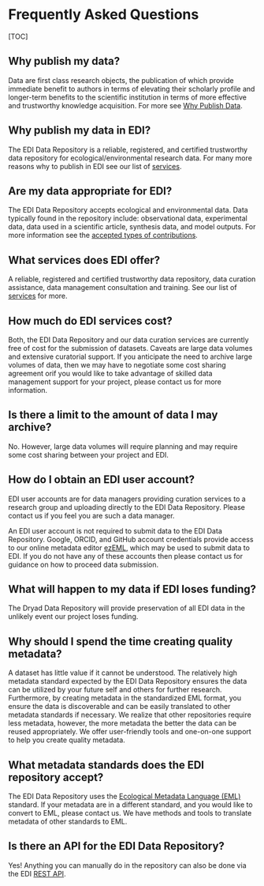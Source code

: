 # Frequently Asked Questions

[TOC]



## Why publish my data?

Data are first class research objects, the publication of which provide immediate benefit to authors in terms of elevating their scholarly profile and longer-term benefits to the scientific institution in terms of more effective and trustworthy knowledge acquisition. For more see [Why Publish Data](../resources/why-publish-data.md).

## Why publish my data in EDI?

The EDI Data Repository is a reliable, registered, and certified trustworthy data repository for ecological/environmental research data. For many more reasons why to publish in EDI see our list of [services](../resources/services.md).

## Are my data appropriate for EDI?

The EDI Data Repository accepts ecological and environmental data. Data typically found in the repository include: observational data, experimental data, data used in a scientific article, synthesis data, and model outputs. For more information see the [accepted types of contributions](../resources/types-of-contributions.md).

## What services does EDI offer?

A reliable, registered and certified trustworthy data repository, data curation assistance, data management consultation and training. See our list of [services](../resources/services.md) for more.

## How much do EDI services cost?

Both, the EDI Data Repository and our data curation services are currently free of cost for the submission of datasets. Caveats are large data volumes and extensive curatorial support. If you anticipate the need to archive large volumes of data, then we may have to negotiate some cost sharing agreement orif you would like to take advantage of skilled data management support for your project, please contact us for more information.

## Is there a limit to the amount of data I may archive?

No. However, large data volumes will require planning and may require some cost sharing between your project and EDI.

## How do I obtain an EDI user account?

EDI user accounts are for data managers providing curation services to a research group and uploading directly to the EDI Data Repository. Please contact us if you feel you are such a data manager. 

An EDI user account is not required to submit data to the EDI Data Repository. Google, ORCID, and GitHub account credentials provide access to our online metadata editor [ezEML](https://ezeml.edirepository.org/eml/), which may be used to submit data to EDI. If you do not have any of these accounts then please contact us for guidance on how to proceed data submission.

## What will happen to my data if EDI loses funding?

The Dryad Data Repository will provide preservation of all EDI data in the unlikely event our project loses funding.

## Why should I spend the time creating quality metadata?

A dataset has little value if it cannot be understood. The relatively high metadata standard expected by the EDI Data Repository ensures the data can be utilized by your future self and others for further research. Furthermore, by creating metadata in the standardized EML format, you ensure the data is discoverable and can be easily translated to other metadata standards if necessary. We realize that other repositories require less metadata, however, the more metadata the better the data can be reused appropriately. We offer user-friendly tools and one-on-one support to help you create quality metadata.

## What metadata standards does the EDI repository accept?

The EDI Data Repository uses the [Ecological Metadata Language (EML)](../resources/creating-metadata-for-publication.md#the-ecological-metadata-language-eml) standard. If your metadata are in a different standard, and you would like to convert to EML, please contact us. We have methods and tools to translate metadata of other standards to EML.

## Is there an API for the EDI Data Repository?

Yes! Anything you can manually do in the repository can also be done via the EDI [REST API](../resources/rest-api.md).
